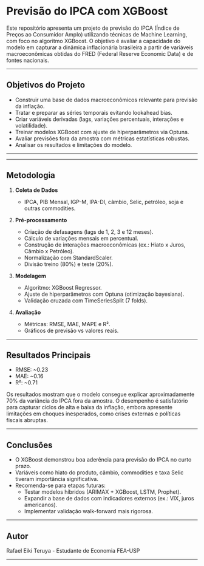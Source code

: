 # Previsão do IPCA com XGBoost

Este repositório apresenta um projeto de previsão do IPCA (Índice de Preços ao Consumidor Amplo) utilizando técnicas de Machine Learning, com foco no algoritmo XGBoost. O objetivo é avaliar a capacidade do modelo em capturar a dinâmica inflacionária brasileira a partir de variáveis macroeconômicas obtidas do FRED (Federal Reserve Economic Data) e de fontes nacionais.

---

## Objetivos do Projeto
- Construir uma base de dados macroeconômicos relevante para previsão da inflação.
- Tratar e preparar as séries temporais evitando lookahead bias.
- Criar variáveis derivadas (lags, variações percentuais, interações e volatilidade).
- Treinar modelos XGBoost com ajuste de hiperparâmetros via Optuna.
- Avaliar previsões fora da amostra com métricas estatísticas robustas.
- Analisar os resultados e limitações do modelo.

---


---

## Metodologia
1. **Coleta de Dados**  
   - IPCA, PIB Mensal, IGP-M, IPA-DI, câmbio, Selic, petróleo, soja e outras commodities.  

2. **Pré-processamento**  
   - Criação de defasagens (lags de 1, 2, 3 e 12 meses).  
   - Cálculo de variações mensais em percentual.  
   - Construção de interações macroeconômicas (ex.: Hiato x Juros, Câmbio x Petróleo).  
   - Normalização com StandardScaler.  
   - Divisão treino (80%) e teste (20%).  

3. **Modelagem**  
   - Algoritmo: XGBoost Regressor.  
   - Ajuste de hiperparâmetros com Optuna (otimização bayesiana).  
   - Validação cruzada com TimeSeriesSplit (7 folds).  

4. **Avaliação**  
   - Métricas: RMSE, MAE, MAPE e R².  
   - Gráficos de previsão vs valores reais.  

---

## Resultados Principais
- RMSE: ~0.23  
- MAE: ~0.16  
- R²: ~0.71  

Os resultados mostram que o modelo consegue explicar aproximadamente 70% da variância do IPCA fora da amostra. O desempenho é satisfatório para capturar ciclos de alta e baixa da inflação, embora apresente limitações em choques inesperados, como crises externas e políticas fiscais abruptas.

---

## Conclusões
- O XGBoost demonstrou boa aderência para previsão do IPCA no curto prazo.  
- Variáveis como hiato do produto, câmbio, commodities e taxa Selic tiveram importância significativa.  
- Recomenda-se para etapas futuras:  
  - Testar modelos híbridos (ARIMAX + XGBoost, LSTM, Prophet).  
  - Expandir a base de dados com indicadores externos (ex.: VIX, juros americanos).  
  - Implementar validação walk-forward mais rigorosa.  

---

## Autor
Rafael Eiki Teruya - Estudante de Economia FEA-USP

---

